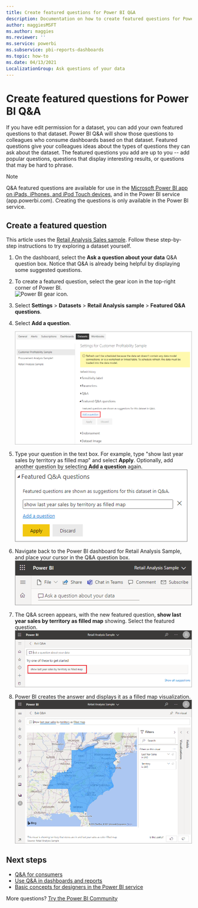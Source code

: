 ```yaml
---
title: Create featured questions for Power BI Q&A
description: Documentation on how to create featured questions for Power BI Q&A
author: maggiesMSFT
ms.author: maggies
ms.reviewer: ''
ms.service: powerbi
ms.subservice: pbi-reports-dashboards
ms.topic: how-to
ms.date: 04/13/2021
LocalizationGroup: Ask questions of your data
---
```

# Create featured questions for Power BI Q&A
If you have edit permission for a dataset, you can add your own featured questions to that dataset. Power BI Q&A will show those questions to colleagues who consume dashboards based on that dataset.  Featured questions give your colleagues ideas about the types of questions they can ask about the dataset. The featured questions you add are up to you -- add popular questions, questions that display interesting results, or questions that may be hard to phrase.

> [!NOTE]
> Q&A featured questions are available for use in the [Microsoft Power BI app on iPads, iPhones, and iPod Touch devices](../consumer/mobile/mobile-apps-ios-qna.md), and in the Power BI service (app.powerbi.com). Creating the questions is only available in the Power BI service.
> 

## Create a featured question

This article uses the [Retail Analysis Sales sample](sample-datasets.md). Follow these step-by-step instructions to try exploring a dataset yourself.

1. On the dashboard, select the **Ask a question about your data** Q&A question box.   Notice that Q&A is already being helpful by displaying some suggested questions.
2. To create a featured question, select the gear icon in the top-right corner of Power BI.  
   ![Power BI gear icon.](media/service-q-and-a-create-featured-questions/gear-icon.jpg)
3. Select **Settings** &gt; **Datasets** &gt; **Retail Analysis sample** &gt; **Featured Q&A questions**.  
4. Select **Add a question**.
   
   ![Settings menu with Featured Q&A questions dropdown box.](media/service-q-and-a-create-featured-questions/power-bi-settings.png)
5. Type your question in the text box. For example, type "show last year sales by territory as filled map" and select **Apply**.   Optionally, add another question by selecting **Add a question** again.  
   ![Featured Q&A questions interface.](media/service-q-and-a-create-featured-questions/power-bi-type-featured-question.png)
6. Navigate back to the Power BI dashboard for Retail Analysis Sample, and place your cursor in the Q&A question box.
   ![Q&A question box in Power BI dashboard.](media/service-q-and-a-create-featured-questions/ask-question.png)
7. The Q&A screen appears, with the new featured question, **show last year sales by territory as filled map** showing. Select the featured question.
   ![Q&A question box with featured question.](media/service-q-and-a-create-featured-questions/power-bi-qna-featured-question-to-start.png)
8. Power BI creates the answer and displays it as a filled map visualization.  
   ![Q&A featured question answered: map visualization.](media/service-q-and-a-create-featured-questions/power-bi-qna-featured-question.png)

## Next steps

- [Q&A for consumers](../consumer/end-user-q-and-a.md)  
- [Use Q&A in dashboards and reports](power-bi-tutorial-q-and-a.md)  
- [Basic concepts for designers in the Power BI service](../fundamentals/service-basic-concepts.md)  

More questions? [Try the Power BI Community](https://community.powerbi.com/)
